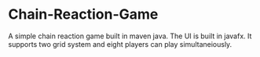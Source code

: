 # Chain-Reaction-Game

A simple chain reaction game built in maven java. The UI is built in javafx. It supports two grid system and eight players can play simultaneiously.
